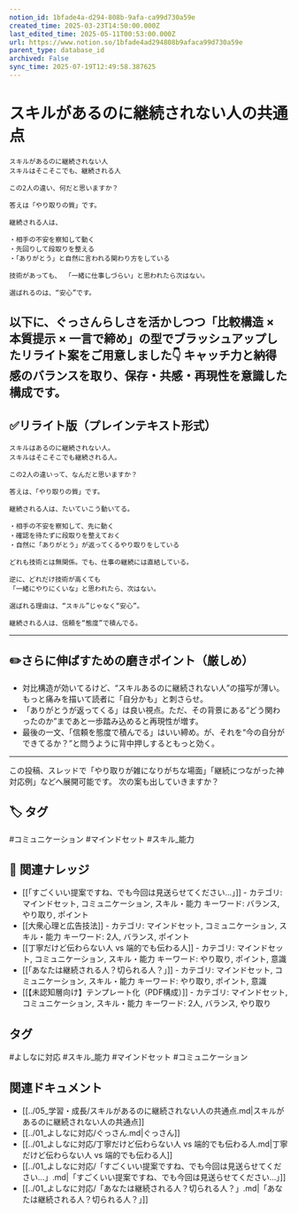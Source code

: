 ```yaml
---
notion_id: 1bfade4a-d294-808b-9afa-ca99d730a59e
created_time: 2025-03-23T14:50:00.000Z
last_edited_time: 2025-05-11T00:53:00.000Z
url: https://www.notion.so/1bfade4ad294808b9afaca99d730a59e
parent_type: database_id
archived: False
sync_time: 2025-07-19T12:49:58.387625
---
```


# スキルがあるのに継続されない人の共通点

```plain text
スキルがあるのに継続されない人
スキルはそこそこでも、継続される人

この2人の違い、何だと思いますか？

答えは「やり取りの質」です。

継続される人は、

・相手の不安を察知して動く
・先回りして段取りを整える
・「ありがとう」と自然に言われる関わり方をしている

技術があっても、 「一緒に仕事しづらい」と思われたら次はない。

選ばれるのは、“安心”です。
```
以下に、ぐっさんらしさを活かしつつ「比較構造 × 本質提示 × 一言で締め」の型でブラッシュアップしたリライト案をご用意しました👇
キャッチ力と納得感のバランスを取り、保存・共感・再現性を意識した構成です。
---
## ✅リライト版（プレインテキスト形式）
```plain text
スキルはあるのに継続されない人。
スキルはそこそこでも継続される人。

この2人の違いって、なんだと思いますか？

答えは、「やり取りの質」です。

継続される人は、たいていこう動いてる。

・相手の不安を察知して、先に動く
・確認を待たずに段取りを整えておく
・自然に「ありがとう」が返ってくるやり取りをしている

どれも技術とは無関係。でも、仕事の継続には直結している。

逆に、どれだけ技術が高くても
「一緒にやりにくいな」と思われたら、次はない。

選ばれる理由は、“スキル”じゃなく“安心”。

継続される人は、信頼を“態度”で積んでる。

```
---
## ✏️さらに伸ばすための磨きポイント（厳しめ）
- 対比構造が効いてるけど、“スキルあるのに継続されない人”の描写が薄い。もっと痛みを描いて読者に「自分かも」と刺さらせ。
- 「ありがとうが返ってくる」は良い視点。ただ、その背景にある“どう関わったのか”まであと一歩踏み込めると再現性が増す。
- 最後の一文、「信頼を態度で積んでる」はいい締め。が、それを“今の自分ができてるか？”と問うように背中押しするともっと効く。
---
この投稿、スレッドで「やり取りが雑になりがちな場面」「継続につながった神対応例」などへ展開可能です。
次の案も出していきますか？

## 🏷️ タグ
#コミュニケーション #マインドセット #スキル_能力

## 🔗 関連ナレッジ
- [[「すごくいい提案ですね、でも今回は見送らせてください…」]] - カテゴリ: マインドセット, コミュニケーション, スキル・能力 キーワード: バランス, やり取り, ポイント
- [[大衆心理と広告技法]] - カテゴリ: マインドセット, コミュニケーション, スキル・能力 キーワード: 2人, バランス, ポイント
- [[丁寧だけど伝わらない人 vs 端的でも伝わる人]] - カテゴリ: マインドセット, コミュニケーション, スキル・能力 キーワード: やり取り, ポイント, 意識
- [[「あなたは継続される人？切られる人？」]] - カテゴリ: マインドセット, コミュニケーション, スキル・能力 キーワード: やり取り, ポイント, 意識
- [[【未認知層向け】テンプレート化（PDF構成）]] - カテゴリ: マインドセット, コミュニケーション, スキル・能力 キーワード: 2人, バランス, やり取り


## タグ

#よしなに対応 #スキル_能力 #マインドセット #コミュニケーション 

## 関連ドキュメント

- [[../05_学習・成長/スキルがあるのに継続されない人の共通点.md|スキルがあるのに継続されない人の共通点]]
- [[../01_よしなに対応/ぐっさん.md|ぐっさん]]
- [[../01_よしなに対応/丁寧だけど伝わらない人 vs 端的でも伝わる人.md|丁寧だけど伝わらない人 vs 端的でも伝わる人]]
- [[../01_よしなに対応/「すごくいい提案ですね、でも今回は見送らせてください…」.md|「すごくいい提案ですね、でも今回は見送らせてください…」]]
- [[../01_よしなに対応/「あなたは継続される人？切られる人？」.md|「あなたは継続される人？切られる人？」]]
